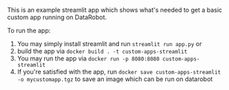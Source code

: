 This is an example streamlit app which shows what's needed to get a basic custom app running on DataRobot. 

To run the app:
1. You may simply install streamlit and run `streamlit run app.py`
or
1. build the app via `docker build . -t custom-apps-streamlit`
2. You may run the app via `docker run -p 8080:8080 custom-apps-streamlit`
3. If you're satisfied with the app, run `docker save custom-apps-streamlit -o mycustomapp.tgz` to save an image which can be run on datarobot